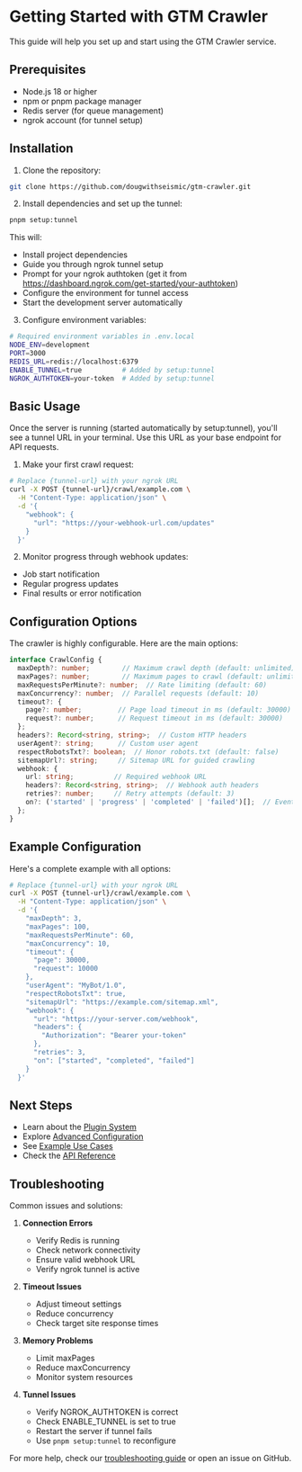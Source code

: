 # Getting Started with GTM Crawler

This guide will help you set up and start using the GTM Crawler service.

## Prerequisites

- Node.js 18 or higher
- npm or pnpm package manager
- Redis server (for queue management)
- ngrok account (for tunnel setup)

## Installation

1. Clone the repository:

```bash
git clone https://github.com/dougwithseismic/gtm-crawler.git
```

2. Install dependencies and set up the tunnel:

```bash
pnpm setup:tunnel
```

This will:

- Install project dependencies
- Guide you through ngrok tunnel setup
- Prompt for your ngrok authtoken (get it from <https://dashboard.ngrok.com/get-started/your-authtoken>)
- Configure the environment for tunnel access
- Start the development server automatically

3. Configure environment variables:

```bash
# Required environment variables in .env.local
NODE_ENV=development
PORT=3000
REDIS_URL=redis://localhost:6379
ENABLE_TUNNEL=true          # Added by setup:tunnel
NGROK_AUTHTOKEN=your-token  # Added by setup:tunnel
```

## Basic Usage

Once the server is running (started automatically by setup:tunnel), you'll see a tunnel URL in your terminal. Use this URL as your base endpoint for API requests.

1. Make your first crawl request:

```bash
# Replace {tunnel-url} with your ngrok URL
curl -X POST {tunnel-url}/crawl/example.com \
  -H "Content-Type: application/json" \
  -d '{
    "webhook": {
      "url": "https://your-webhook-url.com/updates"
    }
  }'
```

2. Monitor progress through webhook updates:

- Job start notification
- Regular progress updates
- Final results or error notification

## Configuration Options

The crawler is highly configurable. Here are the main options:

```typescript
interface CrawlConfig {
  maxDepth?: number;        // Maximum crawl depth (default: unlimited)
  maxPages?: number;        // Maximum pages to crawl (default: unlimited)
  maxRequestsPerMinute?: number;  // Rate limiting (default: 60)
  maxConcurrency?: number;  // Parallel requests (default: 10)
  timeout?: {
    page?: number;         // Page load timeout in ms (default: 30000)
    request?: number;      // Request timeout in ms (default: 30000)
  };
  headers?: Record<string, string>;  // Custom HTTP headers
  userAgent?: string;      // Custom user agent
  respectRobotsTxt?: boolean;  // Honor robots.txt (default: false)
  sitemapUrl?: string;     // Sitemap URL for guided crawling
  webhook: {
    url: string;          // Required webhook URL
    headers?: Record<string, string>;  // Webhook auth headers
    retries?: number;     // Retry attempts (default: 3)
    on?: ('started' | 'progress' | 'completed' | 'failed')[];  // Event filters
  };
}
```

## Example Configuration

Here's a complete example with all options:

```bash
# Replace {tunnel-url} with your ngrok URL
curl -X POST {tunnel-url}/crawl/example.com \
  -H "Content-Type: application/json" \
  -d '{
    "maxDepth": 3,
    "maxPages": 100,
    "maxRequestsPerMinute": 60,
    "maxConcurrency": 10,
    "timeout": {
      "page": 30000,
      "request": 10000
    },
    "userAgent": "MyBot/1.0",
    "respectRobotsTxt": true,
    "sitemapUrl": "https://example.com/sitemap.xml",
    "webhook": {
      "url": "https://your-server.com/webhook",
      "headers": {
        "Authorization": "Bearer your-token"
      },
      "retries": 3,
      "on": ["started", "completed", "failed"]
    }
  }'
```

## Next Steps

- Learn about the [Plugin System](../plugins/README.md)
- Explore [Advanced Configuration](configuration.md)
- See [Example Use Cases](../examples/README.md)
- Check the [API Reference](../api/README.md)

## Troubleshooting

Common issues and solutions:

1. **Connection Errors**
   - Verify Redis is running
   - Check network connectivity
   - Ensure valid webhook URL
   - Verify ngrok tunnel is active

2. **Timeout Issues**
   - Adjust timeout settings
   - Reduce concurrency
   - Check target site response times

3. **Memory Problems**
   - Limit maxPages
   - Reduce maxConcurrency
   - Monitor system resources

4. **Tunnel Issues**
   - Verify NGROK_AUTHTOKEN is correct
   - Check ENABLE_TUNNEL is set to true
   - Restart the server if tunnel fails
   - Use `pnpm setup:tunnel` to reconfigure

For more help, check our [troubleshooting guide](troubleshooting.md) or open an issue on GitHub.
